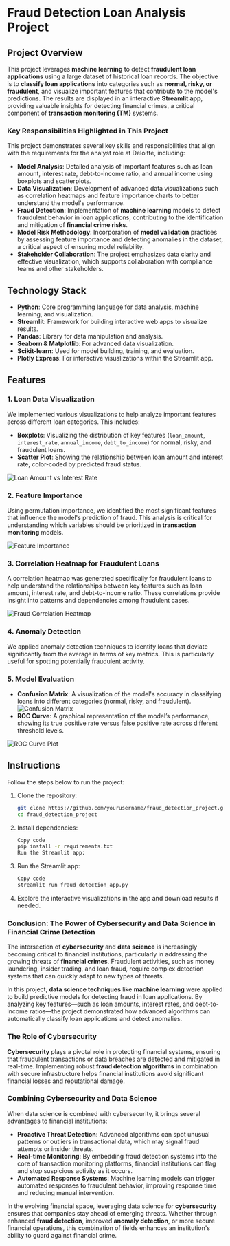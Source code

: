 # Fraud Detection Loan Analysis Project

## Project Overview

This project leverages **machine learning** to detect **fraudulent loan applications** using a large dataset of historical loan records. The objective is to **classify loan applications** into categories such as **normal, risky, or fraudulent**, and visualize important features that contribute to the model's predictions. The results are displayed in an interactive **Streamlit app**, providing valuable insights for detecting financial crimes, a critical component of **transaction monitoring (TM)** systems.

### Key Responsibilities Highlighted in This Project

This project demonstrates several key skills and responsibilities that align with the requirements for the analyst role at Deloitte, including:

- **Model Analysis**: Detailed analysis of important features such as loan amount, interest rate, debt-to-income ratio, and annual income using boxplots and scatterplots.
- **Data Visualization**: Development of advanced data visualizations such as correlation heatmaps and feature importance charts to better understand the model's performance.
- **Fraud Detection**: Implementation of **machine learning** models to detect fraudulent behavior in loan applications, contributing to the identification and mitigation of **financial crime risks**.
- **Model Risk Methodology**: Incorporation of **model validation** practices by assessing feature importance and detecting anomalies in the dataset, a critical aspect of ensuring model reliability.
- **Stakeholder Collaboration**: The project emphasizes data clarity and effective visualization, which supports collaboration with compliance teams and other stakeholders.

## Technology Stack

- **Python**: Core programming language for data analysis, machine learning, and visualization.
- **Streamlit**: Framework for building interactive web apps to visualize results.
- **Pandas**: Library for data manipulation and analysis.
- **Seaborn & Matplotlib**: For advanced data visualization.
- **Scikit-learn**: Used for model building, training, and evaluation.
- **Plotly Express**: For interactive visualizations within the Streamlit app.

## Features

### 1. **Loan Data Visualization**

We implemented various visualizations to help analyze important features across different loan categories. This includes:
- **Boxplots**: Visualizing the distribution of key features (`loan_amount`, `interest_rate`, `annual_income`, `debt_to_income`) for normal, risky, and fraudulent loans.
- **Scatter Plot**: Showing the relationship between loan amount and interest rate, color-coded by predicted fraud status.

![Loan Amount vs Interest Rate](data/Loan_Amount_vs_Interest_Rate_Plot.png)

### 2. **Feature Importance**

Using permutation importance, we identified the most significant features that influence the model's prediction of fraud. This analysis is critical for understanding which variables should be prioritized in **transaction monitoring** models.

![Feature Importance](data/Feature_Importance.png)

### 3. **Correlation Heatmap for Fraudulent Loans**

A correlation heatmap was generated specifically for fraudulent loans to help understand the relationships between key features such as loan amount, interest rate, and debt-to-income ratio. These correlations provide insight into patterns and dependencies among fraudulent cases.

![Fraud Correlation Heatmap](data/Correlation_Heatmap_Fraud_Loans.png)

### 4. **Anomaly Detection**

We applied anomaly detection techniques to identify loans that deviate significantly from the average in terms of key metrics. This is particularly useful for spotting potentially fraudulent activity.

### 5. **Model Evaluation**

- **Confusion Matrix**: A visualization of the model's accuracy in classifying loans into different categories (normal, risky, and fraudulent).
![Confusion Matrix](data/Confusion_Matrix.png)
- **ROC Curve**: A graphical representation of the model’s performance, showing its true positive rate versus false positive rate across different threshold levels.

![ROC Curve Plot](data/ROC_Curve.png)

## Instructions

Follow the steps below to run the project:

1. Clone the repository:
   ```bash
   git clone https://github.com/yourusername/fraud_detection_project.git
   cd fraud_detection_project

2. Install dependencies:
    ```bash
    Copy code
    pip install -r requirements.txt
    Run the Streamlit app:

3. Run the Streamlit app:
    ```bash
    Copy code
    streamlit run fraud_detection_app.py

4. Explore the interactive visualizations in the app and download results if needed.


### Conclusion: The Power of Cybersecurity and Data Science in Financial Crime Detection

The intersection of **cybersecurity** and **data science** is increasingly becoming critical to financial institutions, particularly in addressing the growing threats of **financial crimes**. Fraudulent activities, such as money laundering, insider trading, and loan fraud, require complex detection systems that can quickly adapt to new types of threats.

In this project, **data science techniques** like **machine learning** were applied to build predictive models for detecting fraud in loan applications. By analyzing key features—such as loan amounts, interest rates, and debt-to-income ratios—the project demonstrated how advanced algorithms can automatically classify loan applications and detect anomalies.

### The Role of Cybersecurity

**Cybersecurity** plays a pivotal role in protecting financial systems, ensuring that fraudulent transactions or data breaches are detected and mitigated in real-time. Implementing robust **fraud detection algorithms** in combination with secure infrastructure helps financial institutions avoid significant financial losses and reputational damage.

### Combining Cybersecurity and Data Science

When data science is combined with cybersecurity, it brings several advantages to financial institutions:
- **Proactive Threat Detection**: Advanced algorithms can spot unusual patterns or outliers in transactional data, which may signal fraud attempts or insider threats.
- **Real-time Monitoring**: By embedding fraud detection systems into the core of transaction monitoring platforms, financial institutions can flag and stop suspicious activity as it occurs.
- **Automated Response Systems**: Machine learning models can trigger automated responses to fraudulent behavior, improving response time and reducing manual intervention.

In the evolving financial space, leveraging data science for **cybersecurity** ensures that companies stay ahead of emerging threats. Whether through enhanced **fraud detection**, improved **anomaly detection**, or more secure financial operations, this combination of fields enhances an institution's ability to guard against financial crime.